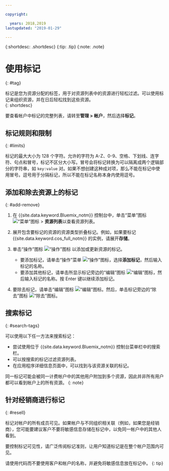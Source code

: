 ```yaml
---

copyright:

  years: 2018,2019
lastupdated: "2019-01-29"

---
```


{:shortdesc: .shortdesc}
{:tip: .tip}
{:note: .note}


# 使用标记
{: #tag}

标记是您为资源分配的标签，用于对资源列表中的资源进行轻松过滤。可以使用标记来组织资源，并在日后轻松找到这些资源。  
{: shortdesc}

要查看帐户中标记的完整列表，请转至**管理 > 帐户**，然后选择**标记**。

## 标记规则和限制
{: #limits}

标记的最大大小为 128 个字符。允许的字符为 A-Z、0-9、空格、下划线、连字符、句点和冒号，标记不区分大小写。冒号会将标记转换为可以隔离成两个逻辑部分的字符串，如 `key:value` 对。如果不想创建这种成对项，那么不能在标记中使用冒号。逗号用于分隔标记，所以不能在标记名称本身内使用逗号。


## 添加和除去资源上的标记
{: #add-remove}

1. 在 {{site.data.keyword.Bluemix_notm}} 控制台中，单击“菜单”图标 ![“菜单”图标](../icons/icon_hamburger.svg) > **资源列表**以查看资源列表。 
2. 展开包含要标记的资源的资源类型折叠标记。例如，如果要标记 {{site.data.keyword.cos_full_notm}} 的实例，请展开**存储**。  
3. 单击“操作”图标 ![“操作”图标](../icons/action-menu-icon.svg) 以添加或更新资源的标记。 

    * 要添加标记，请单击“操作”菜单 ![“操作”图标](../icons/action-menu-icon.svg)，选择**添加标记**，然后输入标记的名称。 
    * 要添加其他标记，请单击所显示标记旁边的“编辑”图标 ![“编辑”图标](../icons/edit-tagging.svg)，然后输入标记的名称。按 Enter 键以继续添加标记。
4. 要除去标记，请单击“编辑”图标 ![“编辑”图标](../icons/edit-tagging.svg)。然后，单击标记旁边的“除去”图标 ![“除去”图标](../icons/close-tagging.svg)。 

## 搜索标记
{: #search-tags}

可以使用以下任一方法来搜索标记：

  * 尝试使用位于 {{site.data.keyword.Bluemix_notm}} 控制台菜单栏中的搜索栏。
  * 可以按搜索的标记过滤资源列表。
  * 在应用程序详细信息页面中，可以找到与该资源关联的标记。

同一标记可能会被同一计费帐户中的其他用户附加到多个资源，因此并非所有用户都可以看到帐户上的所有资源。
{: note}


## 针对经销商进行标记
{: #resell}

标记对帐户的所有成员可见。如果帐户与不同组织相关联（例如，如果您是经销商），您可能要建议客户不要将敏感信息存储在标记中，以免同一帐户中的其他人看到。

要控制标记可见性，请广泛传阅标记准则，让用户知道标记是在整个帐户范围内可见。 

请使用代码而不要使用客户和帐户的名称，并避免将敏感信息放在标记中。
{: tip}

